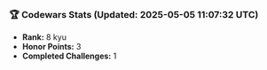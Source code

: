 ### 🏆 Codewars Stats (Updated: 2025-05-05 11:07:32 UTC)

- **Rank:** 8 kyu
- **Honor Points:** 3
- **Completed Challenges:** 1
